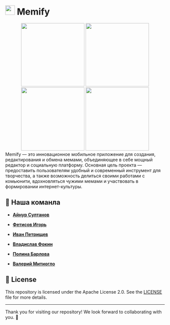 # <img src="https://github.com/user-attachments/assets/2465b87f-12fb-45dd-b8df-ffd426827c36" width="30" height="30" /> Memify
<div align="center">
  <img src = "https://github.com/user-attachments/assets/7422bf9d-7ed7-4807-aeb2-207fcdb40b9b", width = 200/>
  <img src = "https://github.com/user-attachments/assets/d6860313-8c59-480f-ac96-bd4298eb841b", width = 200/>
  <img src = "https://github.com/user-attachments/assets/ca4f0316-4a35-4b04-ac11-8b424171aef1", width = 200/>
  <img src = "https://github.com/user-attachments/assets/bcc0a6fd-6176-43db-a908-b5319bea8545",  width = 200"/>
</div>
Memify — это инновационное мобильное приложение для создания, редактирования и обмена мемами, объединяющее в себе мощный редактор и социальную платформу. Основная цель проекта — предоставить пользователям удобный и современный инструмент для творчества, а также возможность делиться своими работами с комьюнити, вдохновляться чужими мемами и участвовать в формировании интернет-культуры.

## 🚀 Наша команла

- **[Айнур Султанов](https://github.com/yorickyeng)**

- **[Фетисов Игорь](https://github.com/Fetisyony)**
  
- **[Иван Петрищев](https://github.com/IvanCRA)**

- **[Владислав Фокин](https://github.com/mareliberum)**

- **[Полина Барлова](https://github.com/pulkabarlova)**

- **[Валерий Митиогло](https://github.com/val3rkq)**


## 📜 License

This repository is licensed under the Apache License 2.0. See the [LICENSE](https://www.apache.org/licenses/LICENSE-2.0) file for more details.

---

Thank you for visiting our repository! We look forward to collaborating with you. 🚀
